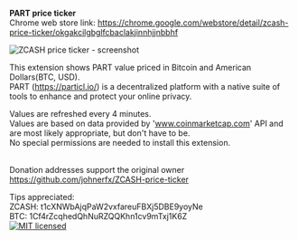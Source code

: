 <b>PART price ticker</b></br>
Chrome web store link:
https://chrome.google.com/webstore/detail/zcash-price-ticker/okgakcilgbglfcbaclakjinnhjjnbbhf

![ZCASH price ticker - screenshot](https://raw.githubusercontent.com/johnerfx/ZCASH-price-ticker/master/screenshot.png)

This extension shows PART value priced in Bitcoin and American Dollars(BTC, USD).</br>
PART (https://particl.io/) is a decentralized platform with a native suite of tools to enhance and protect your online privacy.

Values are refreshed every 4 minutes.</br>
Values are based on data provided by 'www.coinmarketcap.com' API and are most likely appropriate, but don't have to be.</br>
No special permissions are needed to install this extension.</br></br>

Donation addresses support the original owner https://github.com/johnerfx/ZCASH-price-ticker

Tips appreciated:</br>
ZCASH: t1cXNWbAjqPaW2vxfareuFBXj5DBE9yoyNe </br>
BTC: 1Cf4rZcqhedQhNuRZQQKhn1cv9mTxj1K6Z </br>
[![MIT licensed](https://img.shields.io/badge/license-MIT-blue.svg)](https://github.com/johnerfx/ZCASH-price-ticker/blob/master/LICENSE)
